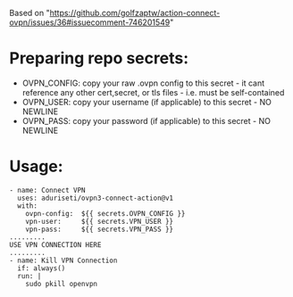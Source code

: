 Based on "https://github.com/golfzaptw/action-connect-ovpn/issues/36#issuecomment-746201549"

# Preparing repo secrets:
- OVPN_CONFIG: copy your raw .ovpn config to this secret - it cant reference any other cert,secret, or tls files - i.e. must be self-contained
- OVPN_USER: copy your username (if applicable) to this secret - NO NEWLINE
- OVPN_PASS: copy your password (if applicable) to this secret - NO NEWLINE

# Usage:
```
- name: Connect VPN
  uses: aduriseti/ovpn3-connect-action@v1
  with:
    ovpn-config:  ${{ secrets.OVPN_CONFIG }}
    vpn-user:     ${{ secrets.VPN_USER }}
    vpn-pass:     ${{ secrets.VPN_PASS }}
.........
USE VPN CONNECTION HERE
.........
- name: Kill VPN Connection
  if: always()
  run: |
    sudo pkill openvpn  
```